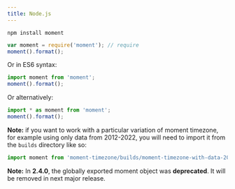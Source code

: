 ```yaml
---
title: Node.js
---
```


```
npm install moment
```

```javascript
var moment = require('moment'); // require
moment().format(); 
```

Or in ES6 syntax:

 <!-- skip-example -->

```javascript
import moment from 'moment';
moment().format();
```

Or alternatively:

 <!-- skip-example -->

```javascript
import * as moment from 'moment';
moment().format();
```


**Note:** if you want to work with a particular variation of moment timezone, for example using only data from 2012-2022, you will need to import it from the `builds` directory like so:

<!-- skip-example -->

 ```javascript
import moment from 'moment-timezone/builds/moment-timezone-with-data-2012-2022';
```

**Note:** In **2.4.0**, the globally exported moment object was **deprecated**.
It will be removed in next major release.
